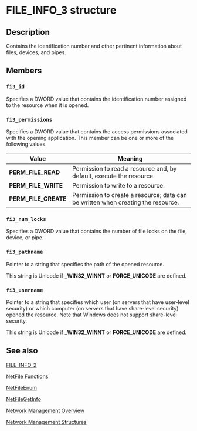 # FILE_INFO_3 structure

## Description

Contains the identification number and other pertinent information about files, devices, and pipes.

## Members

### `fi3_id`

Specifies a DWORD value that contains the identification number assigned to the resource when it is opened.

### `fi3_permissions`

Specifies a DWORD value that contains the access permissions associated with the opening application. This member can be one or more of the following values.

| Value | Meaning |
| --- | --- |
| **PERM_FILE_READ** | Permission to read a resource and, by default, execute the resource. |
| **PERM_FILE_WRITE** | Permission to write to a resource. |
| **PERM_FILE_CREATE** | Permission to create a resource; data can be written when creating the resource. |

### `fi3_num_locks`

Specifies a DWORD value that contains the number of file locks on the file, device, or pipe.

### `fi3_pathname`

Pointer to a string that specifies the path of the opened resource.

This string is Unicode if **_WIN32_WINNT** or **FORCE_UNICODE** are defined.

### `fi3_username`

Pointer to a string that specifies which user (on servers that have user-level security) or which computer (on servers that have share-level security) opened the resource. Note that Windows does not support share-level security.

This string is Unicode if **_WIN32_WINNT** or **FORCE_UNICODE** are defined.

## See also

[FILE_INFO_2](https://learn.microsoft.com/windows/desktop/api/lmshare/ns-lmshare-file_info_2)

[NetFile Functions](https://learn.microsoft.com/windows/desktop/NetShare/netfile-functions)

[NetFileEnum](https://learn.microsoft.com/windows/desktop/api/lmshare/nf-lmshare-netfileenum)

[NetFileGetInfo](https://learn.microsoft.com/windows/desktop/api/lmshare/nf-lmshare-netfilegetinfo)

[Network Management Overview](https://learn.microsoft.com/windows/desktop/NetMgmt/network-management)

[Network Management Structures](https://learn.microsoft.com/windows/desktop/NetMgmt/network-management-structures)